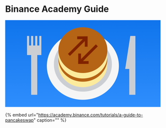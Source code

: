 # Binance Academy Guide

![PancakeSwap Image](../.gitbook/assets/pancakeswap-binance-academy.png)

{% embed url="https://academy.binance.com/tutorials/a-guide-to-pancakeswap" caption="" %}

